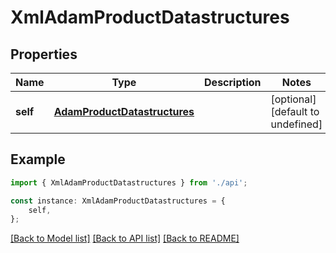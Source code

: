 # XmlAdamProductDatastructures


## Properties

Name | Type | Description | Notes
------------ | ------------- | ------------- | -------------
**self** | [**AdamProductDatastructures**](AdamProductDatastructures.md) |  | [optional] [default to undefined]

## Example

```typescript
import { XmlAdamProductDatastructures } from './api';

const instance: XmlAdamProductDatastructures = {
    self,
};
```

[[Back to Model list]](../README.md#documentation-for-models) [[Back to API list]](../README.md#documentation-for-api-endpoints) [[Back to README]](../README.md)
